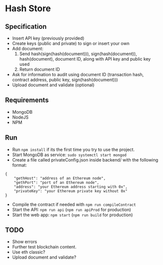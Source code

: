 # Hash Store

## Specification

- Insert API key (previously provided)
- Create keys (public and private) to sign or insert your own
- Add document:
	1) Send hash(sign(hash(document))), sign(hash(document)), hash(document), document ID, along with API key and public key used
	2) Return document ID
- Ask for information to audit using document ID (transaction hash, contract address, public key, sign(hash(document)))
- Upload document and validate (optional)

## Requirements

- MongoDB
- NodeJS
- NPM

## Run

- Run ```npm install``` if its the first time you try to use the project.
- Start MongoDB as service: ```sudo systemctl start mongod```
- Create a file called privateConfig.json inside backend/ with the following format:
```
{
    "gethHost": "address of an Ethereum node",
    "gethPort": "port of an Ethereum node",
    "address": "your Ethereum address starting with 0x",
    "privateKey": "your Ethereum private key without 0x"
}
```
- Compile the contract if needed with ```npm run compileContract```
- Start the API: ```npm run api``` (```npm run apiProd``` for production)
- Start the web app: ```npm start``` (```npm run build``` for production)

## TODO

- Show errors
- Further test blockchain content.
- Use eth classic?
- Upload document and validate?